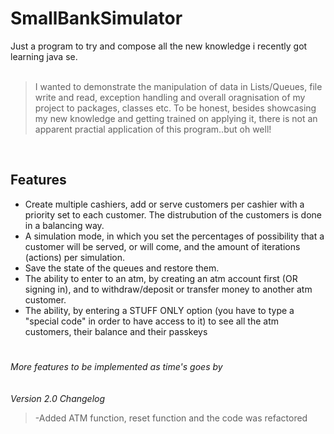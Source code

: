 # SmallBankSimulator 



Just a program to try and compose all the new knowledge i recently got learning java se. 
<br><br>
>I wanted to demonstrate the manipulation of  data in Lists/Queues, file write and read, exception handling and overall oragnisation of my project to packages, classes etc.
To be honest, besides showcasing my new knowledge and getting trained on applying it, there is not an apparent practial application of this program..but oh well!

<br>

## Features

- Create multiple cashiers, add or serve customers per cashier with a priority set to each customer. The distrubution of the customers is done in a balancing way.
- A simulation mode, in which you set the percentages of possibility that a customer will be served, or will come, and the amount of iterations (actions) per simulation.
- Save the state of the queues and restore them.
- The ability to enter to an atm, by creating an atm account first (OR signing in), and to withdraw/deposit or transfer money to another atm customer.
- The ability, by entering a STUFF ONLY option (you have to type a "special code" in order to have access to it) to see all the atm customers, their balance and their passkeys


#
_More features to be implemented as time's goes by_
<br><br><br>
_Version 2.0 Changelog_
>-Added ATM function, reset function and the code was refactored
